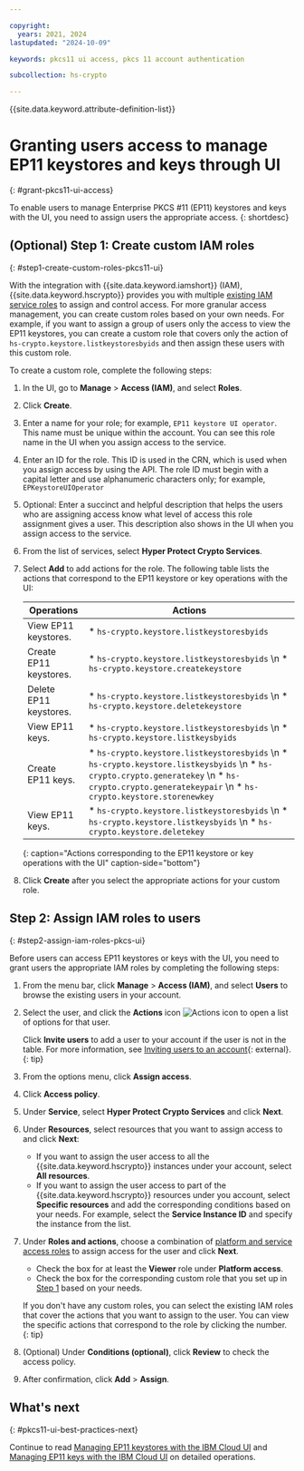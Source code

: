 ```yaml
---

copyright:
  years: 2021, 2024
lastupdated: "2024-10-09"

keywords: pkcs11 ui access, pkcs 11 account authentication

subcollection: hs-crypto

---
```


{{site.data.keyword.attribute-definition-list}}




# Granting users access to manage EP11 keystores and keys through UI
{: #grant-pkcs11-ui-access}

To enable users to manage Enterprise PKCS #11 (EP11) keystores and keys with the UI, you need to assign users the appropriate access.
{: shortdesc}

## (Optional) Step 1: Create custom IAM roles
{: #step1-create-custom-roles-pkcs11-ui}

With the integration with {{site.data.keyword.iamshort}} (IAM), {{site.data.keyword.hscrypto}} provides you with multiple [existing IAM service roles](/docs/hs-crypto?topic=hs-crypto-manage-access#service-access-roles) to assign and control access. For more granular access management, you can create custom roles based on your own needs. For example, if you want to assign a group of users only the access to view the EP11 keystores, you can create a custom role that covers only the action of `hs-crypto.keystore.listkeystoresbyids` and then assign these users with this custom role.

To create a custom role, complete the following steps:

1. In the UI, go to **Manage** > **Access (IAM)**, and select **Roles**.
2. Click **Create**.
3. Enter a name for your role; for example, `EP11 keystore UI operator`. This name must be unique within the account. You can see this role name in the UI when you assign access to the service.
4. Enter an ID for the role. This ID is used in the CRN, which is used when you assign access by using the API. The role ID must begin with a capital letter and use alphanumeric characters only; for example, `EPKeystoreUIOperator`
5. Optional: Enter a succinct and helpful description that helps the users who are assigning access know what level of access this role assignment gives a user. This description also shows in the UI when you assign access to the service.
6. From the list of services, select **Hyper Protect Crypto Services**.
7. Select **Add** to add actions for the role. The following table lists the actions that correspond to the EP11 keystore or key operations with the UI:

    | Operations | Actions |
    | --- | --- |
    | View EP11 keystores. | * `hs-crypto.keystore.listkeystoresbyids` |
    | Create EP11 keystores. | * `hs-crypto.keystore.listkeystoresbyids` \n * `hs-crypto.keystore.createkeystore` |
    | Delete EP11 keystores. | * `hs-crypto.keystore.listkeystoresbyids` \n * `hs-crypto.keystore.deletekeystore` |
    | View EP11 keys. | * `hs-crypto.keystore.listkeystoresbyids` \n * `hs-crypto.keystore.listkeysbyids` |
    | Create EP11 keys. | * `hs-crypto.keystore.listkeystoresbyids` \n * `hs-crypto.keystore.listkeysbyids` \n * `hs-crypto.crypto.generatekey` \n * `hs-crypto.crypto.generatekeypair` \n * `hs-crypto.keystore.storenewkey` |
    | View EP11 keys. | * `hs-crypto.keystore.listkeystoresbyids` \n * `hs-crypto.keystore.listkeysbyids` \n * `hs-crypto.keystore.deletekey` |
    {: caption="Actions corresponding to the EP11 keystore or key operations with the UI" caption-side="bottom"}

8. Click **Create** after you select the appropriate actions for your custom role.

## Step 2: Assign IAM roles to users
{: #step2-assign-iam-roles-pkcs-ui}

Before users can access EP11 keystores or keys with the UI, you need to grant users the appropriate IAM roles by completing the following steps:

1. From the menu bar, click **Manage** &gt; **Access (IAM)**, and select **Users** to browse the existing users in your account.
2. Select the user, and click the **Actions** icon ![Actions icon](../icons/action-menu-icon.svg "Actions") to open a list of options for that user.

    Click **Invite users** to add a user to your account if the user is not in the table. For more information, see [Inviting users to an account](/docs/account?topic=account-iamuserinv){: external}.
    {: tip}

3. From the options menu, click **Assign access**.
4. Click **Access policy**.
5. Under **Service**, select **Hyper Protect Crypto Services** and click **Next**.
6. Under **Resources**, select resources that you want to assign access to and click **Next**:

    - If you want to assign the user access to all the {{site.data.keyword.hscrypto}} instances under your account, select **All resources**.
    - If you want to assign the user access to part of the {{site.data.keyword.hscrypto}} resources under you account, select **Specific resources** and add the corresponding conditions based on your needs. For example, select the **Service Instance ID** and specify the instance from the list.

7. Under **Roles and actions**, choose a combination of [platform and service access roles](/docs/hs-crypto?topic=hs-crypto-manage-access#roles) to assign access for the user and click **Next**. 

    - Check the box for at least the **Viewer** role under **Platform access**.
    - Check the box for the corresponding custom role that you set up in [Step 1](#step1-create-custom-roles-pkcs11-ui) based on your needs.

    If you don't have any custom roles, you can select the existing IAM roles that cover the actions that you want to assign to the user. You can view the specific actions that correspond to the role by clicking the number.
    {: tip}

8. (Optional) Under **Conditions (optional)**, click **Review** to check the access policy.
9. After confirmation, click **Add** &gt; **Assign**.

##  What's next
{: #pkcs11-ui-best-practices-next}

Continue to read [Managing EP11 keystores with the IBM Cloud UI](/docs/hs-crypto?topic=hs-crypto-manage-ep11-keystores-ui) and [Managing EP11 keys with the IBM Cloud UI](/docs/hs-crypto?topic=hs-crypto-manage-ep11-key-ui) on detailed operations.
